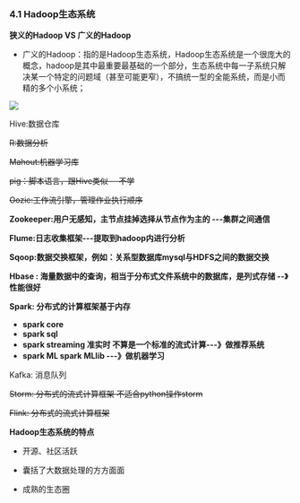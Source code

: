 ### 4.1 Hadoop生态系统

**狭义的Hadoop VS 广义的Hadoop**

- 广义的Hadoop：指的是Hadoop生态系统，Hadoop生态系统是一个很庞大的概念，hadoop是其中最重要最基础的一个部分，生态系统中每一子系统只解决某一个特定的问题域（甚至可能更窄），不搞统一型的全能系统，而是小而精的多个小系统；

![](img/hadoop-%E7%94%9F%E6%80%81.png)

Hive:数据仓库

~~R:数据分析~~

~~Mahout:机器学习库~~

~~pig：脚本语言，跟Hive类似---不学~~

~~Oozie:工作流引擎，管理作业执行顺序~~

**Zookeeper:用户无感知，主节点挂掉选择从节点作为主的  ---集群之间通信**

**Flume:日志收集框架---提取到hadoop内进行分析**

**Sqoop:数据交换框架，例如：关系型数据库mysql与HDFS之间的数据交换**

**Hbase : 海量数据中的查询，相当于分布式文件系统中的数据库，是列式存储 --》性能很好**

**Spark: 分布式的计算框架基于内存**

- **spark core**
- **spark sql**
- **spark streaming 准实时 不算是一个标准的流式计算---》做推荐系统**
- **spark ML spark MLlib  ---》做机器学习**

Kafka: 消息队列

~~Storm: 分布式的流式计算框架  不适合python操作storm~~ 

~~Flink: 分布式的流式计算框架~~

**Hadoop生态系统的特点**

- 开源、社区活跃

- 囊括了大数据处理的方方面面
- 成熟的生态圈